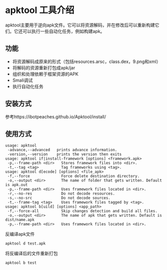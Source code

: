 # apktool 工具介绍

apktool主要用于逆向apk文件。它可以将资源解码，并在修改后可以重新构建它们。它还可以执行一些自动化任务，例如构建apk。

## 功能

- 将资源解码成原来的形式（包括resources.arsc，class.dex，9.png和xml）
- 将解码的资源重新打包成apk/jar
- 组织和处理依赖于框架资源的APK
- Smali调试
- 执行自动化任务

## 安装方式

参考https://ibotpeaches.github.io/Apktool/install/


## 使用方式

```
usage: apktool
 -advance,--advanced   prints advance information.
 -version,--version    prints the version then exits
usage: apktool if|install-framework [options] <framework.apk>
 -p,--frame-path <dir>   Stores framework files into <dir>.
 -t,--tag <tag>          Tag frameworks using <tag>.
usage: apktool d[ecode] [options] <file_apk>
 -f,--force              Force delete destination directory.
 -o,--output <dir>       The name of folder that gets written. Default is apk.out
 -p,--frame-path <dir>   Uses framework files located in <dir>.
 -r,--no-res             Do not decode resources.
 -s,--no-src             Do not decode sources.
 -t,--frame-tag <tag>    Uses framework files tagged by <tag>.
usage: apktool b[uild] [options] <app_path>
 -f,--force-all          Skip changes detection and build all files.
 -o,--output <dir>       The name of apk that gets written. Default is dist/name.apk
 -p,--frame-path <dir>   Uses framework files located in <dir>.

```



反编译apk文件

```
apktool d test.apk
```



将反编译后的文件重新打包

```
apktool b test
```



